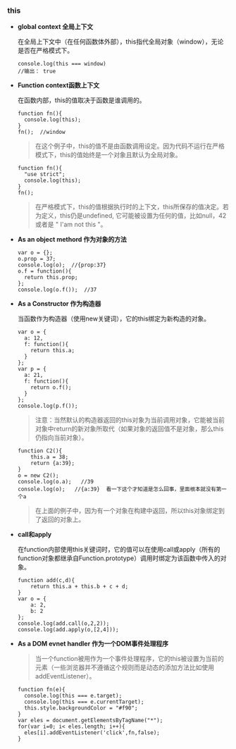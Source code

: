 ### this

* **global context 全局上下文**

	在全局上下文中（在任何函数体外部），this指代全局对象（window），无论是否在严格模式下。
	
	```
	console.log(this === window)
	//输出： true
	```
	
* **Function context函数上下文**

	在函数内部，this的值取决于函数是谁调用的。
	
	```
	function fn(){
	  console.log(this);
	}
	fn();  //window
	```
	> 在这个例子中，this的值不是由函数调用设定。因为代码不运行在严格模式下，this的值始终是一个对象且默认为全局对象。
	
	```
	function fn(){
	  "use strict";
	  console.log(this);
	}
	fn();
	```
	> 在严格模式下，this的值根据执行时的上下文，this所保存的值决定。若为定义，this仍是undefined, 它可能被设置为任何的值，比如null，42或者是 " I'am not this "。
	
* **As an object methord 作为对象的方法**

	```
	var o = {};
	o.prop = 37;
	console.log(o);  //{prop:37}
	o.f = function(){
	  return this.prop;
	};
	console.log(o.f());  //37
	```
	
* **As a Constructor 作为构造器**

	当函数作为构造器（使用new关键词），它的this绑定为新构造的对象。
	
	```
	var o = {
	  a: 12,
	  f: function(){
    	return this.a;
	  }
	};
	var p = {
	  a: 21,
	  f: function(){
	    return o.f();
	  }
	};
	console.log(p.f());
	```
	> 注意：当然默认的构造器返回的this对象为当前调用对象，它能被当前对象中return的新对象所取代（如果对象的返回值不是对象，那么this仍指向当前对象）。
	
	```
	function C2(){
	    this.a = 38;
    	return {a:39};
	}
	o = new C2();
	console.log(o.a);   //39
	console.log(o);   //{a:39}  看一下这个才知道是怎么回事，里面根本就没有第一个a
	```
	
	> 在上面的例子中，因为有一个对象在构建中返回，所以this对象绑定到了返回的对象上。
	
* **call和apply**	

	在function内部使用this关键词时，它的值可以在使用call或apply（所有的function对象都继承自Function.prototype）调用时绑定为该函数中传入的对象。


	```
	function add(c,d){
		return this.a + this.b + c + d;
	}
	var o = {
		a: 2,
		b: 2
	};
	console.log(add.call(o,2,2));
	console.log(add.apply(o,[2,4]));
	```
	
* **As a DOM evnet handler 作为一个DOM事件处理程序**

	> 当一个function被用作为一个事件处理程序，它的this被设置为当前的元素（一些浏览器并不遵循这个规则而是动态的添加方法比如使用addEventListener）。


	```
	function fn(e){
	  console.log(this === e.target);
	  console.log(this === e.currentTarget);
	  this.style.backgroundColor = "#f90";
	}
	var eles = document.getElementsByTagName("*");
	for(var i=0; i< eles.length; i++){
	  eles[i].addEventListener('click',fn,false);
	}
	```

	

